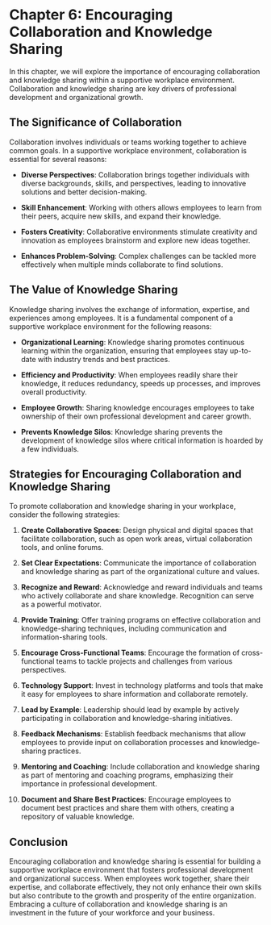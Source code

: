 Chapter 6: Encouraging Collaboration and Knowledge Sharing
==========================================================

In this chapter, we will explore the importance of encouraging collaboration and knowledge sharing within a supportive workplace environment. Collaboration and knowledge sharing are key drivers of professional development and organizational growth.

The Significance of Collaboration
---------------------------------

Collaboration involves individuals or teams working together to achieve common goals. In a supportive workplace environment, collaboration is essential for several reasons:

* **Diverse Perspectives**: Collaboration brings together individuals with diverse backgrounds, skills, and perspectives, leading to innovative solutions and better decision-making.

* **Skill Enhancement**: Working with others allows employees to learn from their peers, acquire new skills, and expand their knowledge.

* **Fosters Creativity**: Collaborative environments stimulate creativity and innovation as employees brainstorm and explore new ideas together.

* **Enhances Problem-Solving**: Complex challenges can be tackled more effectively when multiple minds collaborate to find solutions.

The Value of Knowledge Sharing
------------------------------

Knowledge sharing involves the exchange of information, expertise, and experiences among employees. It is a fundamental component of a supportive workplace environment for the following reasons:

* **Organizational Learning**: Knowledge sharing promotes continuous learning within the organization, ensuring that employees stay up-to-date with industry trends and best practices.

* **Efficiency and Productivity**: When employees readily share their knowledge, it reduces redundancy, speeds up processes, and improves overall productivity.

* **Employee Growth**: Sharing knowledge encourages employees to take ownership of their own professional development and career growth.

* **Prevents Knowledge Silos**: Knowledge sharing prevents the development of knowledge silos where critical information is hoarded by a few individuals.

Strategies for Encouraging Collaboration and Knowledge Sharing
--------------------------------------------------------------

To promote collaboration and knowledge sharing in your workplace, consider the following strategies:

1. **Create Collaborative Spaces**: Design physical and digital spaces that facilitate collaboration, such as open work areas, virtual collaboration tools, and online forums.

2. **Set Clear Expectations**: Communicate the importance of collaboration and knowledge sharing as part of the organizational culture and values.

3. **Recognize and Reward**: Acknowledge and reward individuals and teams who actively collaborate and share knowledge. Recognition can serve as a powerful motivator.

4. **Provide Training**: Offer training programs on effective collaboration and knowledge-sharing techniques, including communication and information-sharing tools.

5. **Encourage Cross-Functional Teams**: Encourage the formation of cross-functional teams to tackle projects and challenges from various perspectives.

6. **Technology Support**: Invest in technology platforms and tools that make it easy for employees to share information and collaborate remotely.

7. **Lead by Example**: Leadership should lead by example by actively participating in collaboration and knowledge-sharing initiatives.

8. **Feedback Mechanisms**: Establish feedback mechanisms that allow employees to provide input on collaboration processes and knowledge-sharing practices.

9. **Mentoring and Coaching**: Include collaboration and knowledge sharing as part of mentoring and coaching programs, emphasizing their importance in professional development.

10. **Document and Share Best Practices**: Encourage employees to document best practices and share them with others, creating a repository of valuable knowledge.

Conclusion
----------

Encouraging collaboration and knowledge sharing is essential for building a supportive workplace environment that fosters professional development and organizational success. When employees work together, share their expertise, and collaborate effectively, they not only enhance their own skills but also contribute to the growth and prosperity of the entire organization. Embracing a culture of collaboration and knowledge sharing is an investment in the future of your workforce and your business.
